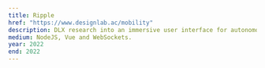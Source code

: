 ```yaml
---
title: Ripple
href: "https://www.designlab.ac/mobility"
description: DLX research into an immersive user interface for autonomous buses.
medium: NodeJS, Vue and WebSockets.
year: 2022
end: 2022
---
```

